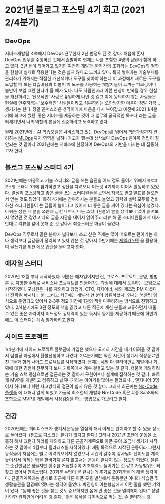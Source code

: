 # 2021년 블로그 포스팅 4기 회고 (2021 2/4분기)

## DevOps
서비스개발팀 소속에서 DevOps 근무한지 2년 반정도 된 것 같다. 처음에 혼자 DevOps 업무를 수행하던 것에서 출발하여 현재는 나를 포함한 4명의 팀원이 함께 하고 있다. 2년 반이 되어가고 있지만 여전히 개발과 운영 간의 조화라는 DevOps의 철학을 현실에 실제로 적용한다는 것은 쉽지 않다고 느끼고 있다. 특히 쌓여가는 기술부채를 관리하기 위해서는 적절한 개선책이나 도구를 찾아야 하는데 이 과정에서 새로운 도구를 도입할 때 드는 학습비용과 더불어 이 도구를 사용하는 개발자들이 느끼는 피로감이나 불만이 보일 때면 현타가 올 때가 있다. 나도 사람인지라 이런 현상이 반복될 경우 현실을 개선하려는 '진보적인' 사람은 유일하게 나인 것 같고 이에 동의하지 않는 사람들은 현실에 안주하려는 '보수적인' 사람들이라고 치부하려는 오만방자한 마음이 정말 가끔... 생기기는 한다. 정말 꼰머스러운 생각이기에 마음을 다시 부여잡고 예전에 2021 1/4분기에 회고에 썼던 '좋은 서비스를 제공하는 것이 내 업무의 궁극적인 목표다'라는 글을 되새기면서 나의 역할의 본질에 집중하려고 노력하고 있다. 

원래 2021년에는 AI 학습모델은 서비스하고 있는 DevOps를 넘어서 학습과정까지 관리하는 [MLOps](https://pebpung.github.io/mlops/2021/01/14/MLOps1.html) 까지 영역을 넓혀나가고자 했는데 생각보다 DevOps 분야쪽 정립이 잘 안되는 것 같아서 2021년에는 서비스에 한정하여 DevOps의 기반을 다지는 데 집중하고자 한다.

## 블로그 포스팅 스터디 4기
2021년에는 마음먹고 기술 스터디와 글을 쓰는 습관을 어느 정도 들이기 위해서 `블로그 포스팅 스터디 3기`에 참가하였고 정신을 차려보니 어느덧 4기까지 이어서 활동하고 있었다. 열심히 포스팅하고 좋은 글을 쓰는 스터디원들을 보면서 자극도 받고 발표를 들으면서 얻는 것도 많았다. 특히 4기에는 참여하시는 분들도 늘었고 경력과 실력 모두를 겸비하신 스터디원들이 쓴 글들이 늘어나고 있어서 더 좋은 글을 써야 겠다는 욕심이 생겼다. 아쉬운 점은 내 글을 쓰는데 급한 나머지 다른 스터디원들의 글을 생각보다 많이 읽어보지 않았던 것 같았고 나의 글을 시간을 내어서 읽어주고 리뷰 해 준 스터디원들에게 내가 반대로 리뷰를 많이 못해 준 것 같아서 죄송스러운 마음이 들었다.

DevOps 직무로서 맡은 분야가 넓다보니 쓰고 싶은 주제는 많이 떠오르는 편이기는 하나 생각보다 글감들이 정리되고 있지 않은 것 같아서 하반기에는 [제텔카스텐](https://tkim.co/2020/09/15/zettelkasten/) 을 활용하여 글쓰기를 위한 메모 습관을 들이고자 한다.      

## 애자일 스터디
2020년 12월 부터 시작하였다. 이름은 애자일이지만 린, 그로스, 프로덕트, 운영, 방법론 등 다양한 주제로 서비스나 프로덕트를 만들어가는 과정에 대해서 토론하는 모임으로 시작하였다. 구성원은 나를 제외하고 창업가, CTO, 디자이너, 해외 제조업 PM 이셨다가 전직을 하시려는 분, 그리고 최근에는 개발자 한 분이 합류하셨다. 현재는 북클럽 형식으로 운영되고 있어서 2-3주 정도 기간에 1권의 책을 마무리하는 방식으로 진행하고 있다. 2/4분기에도 3권 정도의 책을 읽었고 다른 직군에 계신 분들과 교류하면서 배울 수 있는 좋은 자리이자 어느정도 강제력이 있는 독서의 동기를 제공하기 때문에 하반기에도 이 스터디는 계속 참가하려고 한다.


## 사이드 프로젝트
1/4분기에 사이드 프로젝트 플랫폼에 가입은 했으나 도저히 시간을 내기 어려울 것 같아서 팀빌딩 과정에서 환불신청하고 나왔다. 2/4분기에는 약간 시간이 생겨서 직장동료인 친구들과 함께 사이드 프로젝트를 시작하였다. 문제는 세명 다 클라이언트 개발이나 기획에 대한 경험이 전무하다 보니 기획쪽에서 계속 겉돌고 있는 것 같다. 더불어 개발하려는 기술 스택 중심으로만 접근하는 것 같아서 구현여부나 설계에 집착하는 것 같다. 빠르게 MVP를 개발하고 검증하고 넓혀나가라는 이야기를 많이는 들었으나... 엔지니어 3명이서 하다보니 이런 사고방식의 접근이 쉽지 않은 것 같다. 그래서 최근에는 [No-Code 플랫폼](https://tkim.co/2020/04/19/no-code/) 에 대해서 알게 되었고 가급적 최소한의 개발과 No-Code 혹은 각종 SaaS와의 조합으로 MVP를 개발해서 시장검증을 하는 방법으로 가보려고 한다. 

## 건강
2020년에는 허리디스크가 생겨서 운동을 열심히 해서 이제는 완치라고 할 수 있을 정도로 돌아왔다. (참고로 디스크는 완치가 없다고 한다.) 그러나 2021년 초반에 운동을 소홀히 해서 그런지 허리를 제외하고 다른 근골격계쪽으로 아픈 곳이 조금씩 생기기 시작하는 것 같아서 4월부터 필라테스를 시작하였다. 재활 목적으로 시작된 운동이라 그런지 동작들이 처음에는 별로 어려워보이지 않았으나 시간이 갈수록 강사님이 난이도를 계속 높이셔서 이제는 땀을 한바가지 쏟지 않고서는 운동이 끝나지 않는 정도가 되었다. 물론 그 순간만큼은 힘들지만 횟수를 거듭할수록 기초체력도 늘어가는 것 같고 가동범위도 되찾고 있어서 만족스럽다. 20회분 수업이 곧 끝나는데 추가로 20회분을 더 해볼 생각이다.
근골격계쪽과는 별개로 최근에 다른 아픈 곳을 발견해서 운동뿐만 아니라 식습관 및 생활습관을 점검해야겠다는 생각이 들었다. 박진영이 아는형님에서 이런 말을 했던 기억이 났다. "몸에 좋은 것을 찾는 것도 중요하지만 몸에 안 좋은 것을 멀리해야 된다." 정말 간단한 원칙인데 어려운 것 같다. '좋은 음식을 규칙적으로 먹는 것. 술 멀리하는 것.'